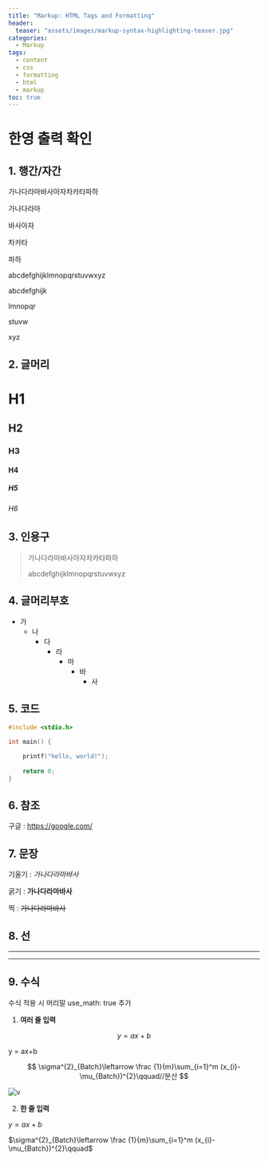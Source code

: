 ```yaml
---
title: "Markup: HTML Tags and Formatting"
header:
  teaser: "assets/images/markup-syntax-highlighting-teaser.jpg"
categories:
  - Markup
tags:
  - content
  - css
  - formatting
  - html
  - markup
toc: true
---
```


# 한영 출력 확인



## 1. 행간/자간



가나다라마바사아자차카타파하

가나다라마

바사아자

차카타

파하



abcdefghijklmnopqrstuvwxyz

abcdefghijk

lmnopqr

stuvw

xyz



## 2. 글머리



# H1

## H2

### H3

#### H4

##### H5

###### H6



## 3. 인용구

>가나다라마바사아자차카타파하
>
>abcdefghijklmnopqrstuvwxyz



## 4. 글머리부호

+ 가
  + 나
    + 다
      + 라
        + 마
          + 바
            + 사



## 5. 코드

```C
#include <stdio.h>

int main() {

	printf("hello, world!");
	
	return 0;
}
```



## 6. 참조

구글 : <https://google.com/>



## 7. 문장

기울기 : *가나다라마바사*

굵기 : **가나다라마바사**

찍 : ~~가나다라마바사~~



## 8. 선

***

---



## 9. 수식

수식 적용 시 머리말 use_math: true 추가

1. **여러 줄 입력**

$$
y = ax+b
$$

y = ax+b


$$
\sigma^{2}_{Batch}\leftarrow \frac {1}{m}\sum_{i=1}^m (x_{i}-\mu_{Batch})^{2}\qquad//분산
$$

![v](C:/git-log/yj59.github.io/_posts/img/2021-11-18-markdown-test/v.png)


2. **한 줄 입력**


$y = ax+b$

$\sigma^{2}_{Batch}\leftarrow \frac {1}{m}\sum_{i=1}^m (x_{i}-\mu_{Batch})^{2}\qquad$
